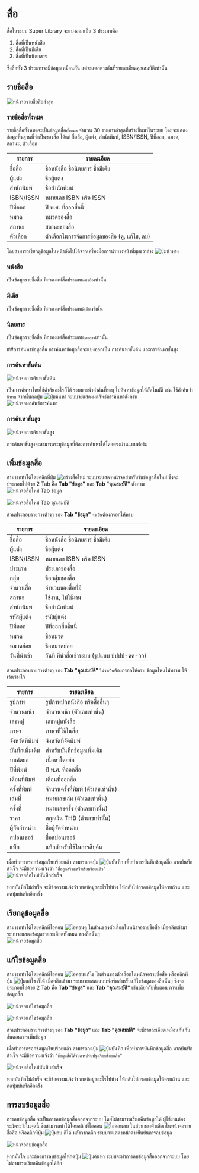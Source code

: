 # สื่อ
สื่อในระบบ Super Library จะแบ่งออกเป็น 3 ประเภทคือ

1. สื่อที่เป็นหนังสือ
2. สื่อที่เป็นมีเดีย
3. สื่อที่เป็นนิตยสาร

ซึ่งสื่อทั้ง 3 ประเภทจะมีข้อมูลเหมือนกัน แต่จะแตกต่างกันที่รายละเอียดคุณสมบัติเท่านั้น

## รายชื่อสื่อ
![หน้าจอรายชื่อสื่อล่าสุด](images/screen/items/ItemsLatest.png)  

### รายชื่อสื่อทั้งหมด
รายชื่อสื่อทั้งหมดจะเป็นข้อมูลสื่อ`ทั้งหมด` จำนวน 30 รายการล่าสุดที่สร้างขึ้นมาในระบบ โดยจะแสดงข้อมูลพื้นฐานที่จำเป็นของสื่อ ได้แก่ ชื่อสื่อ, ผู้แต่ง, สำนักพิมพ์, ISBN/ISSN, ปีที่ออก, หมวด, สถานะ, ตัวเลือก

|รายการ       | รายละเอียด|
|------------ | -------------|
|ชื่อสื่อ | ชื่อหนังสือ ชื่อนิตยสาร ชื่อมีเดีย|
|ผู้แต่ง | ชื่อผู้แต่ง|
|สำนักพิมพ์ | ชื่อสำนักพิมพ์|
|ISBN/ISSN | หมายเลข ISBN หรือ ISSN|
|ปีที่ออก | ปี พ.ศ. ที่ออกสื่อนี้|
|หมวด | หมวดของสื่อ|
|สถานะ | สถานะของสื่อ|
|ตัวเลือก       | ตัวเลือกในการจัดการข้อมูลของสื่อ (ดู, แก้ใข, ลบ)|

โดยสามารถเรียกดูข้อมูลในหน้าถัดไปได้จากเครื่องมือการนำทางหน้าที่มุมขวาล่าง ![ปุ่มนำทาง](images/button/ButtonPageNavigator.png)

### หนังสือ
เป็นข้อมูลรายชื่อสื่อ ที่กรองแต่สื่อประเภท`หนังสือ`เท่านั้น

### มีเดีย
เป็นข้อมูลรายชื่อสื่อ ที่กรองแต่สื่อประเภท`มีเดีย`เท่านั้น

### นิตยสาร
เป็นข้อมูลรายชื่อสื่อ ที่กรองแต่สื่อประเภท`นิตยสาร`เท่านั้น

##การค้นหาข้อมูลสื่อ
การค้นหาข้อมูลสื่อจะแบ่งออกเป็น การค้นหาขั้นต้น และการค้นหาขั้นสูง

### การค้นหาขั้นต้น
![หน้าจอการค้นหาขั้นต้น](images/screen/items/ItemsBasicSearch.png)  

เป็นการค้นหาโดยใช้คำค้นอะไรก็ได้ ระบบจะนำคำค้นที่ระบุ ไปค้นหาข้อมูลให้อัตโนมัติ เช่น ใช้คำค้นว่า `นิทาน` จากนั้นกดปุ่ม ![ปุ่มค้นหา](images/button/ButtonSearch.png) ระบบจะแสดงผลลัพธ์การค้นหาดังภาพ  
![หน้าจอผลลัพธ์การค้นหา](images/screen/items/ItemsBasicSearchResult.png)

### การค้นหาขั้นสูง
![หน้าจอการค้นหาขั้นสูง](images/screen/items/ItemsAdvancedSearch.png)  

การค้นหาขั้นสูงจะสามารถระบุข้อมูลที่ต้องการค้นหาได้โดยตรงผ่านแบบฟอร์ม


## เพิ่มข้อมูลสื่อ
สามารถทำได้โดยคลิกที่ปุ่ม ![สร้างสื่อใหม่](images/button/ButtonItemsNew.png) ระบบจะแสดงหน้าจอสำหรับรับข้อมูลสื่อใหม่ ซึ่งจะประกอบไปด้วย 2 Tab คือ **Tab "ข้อมูล"** และ **Tab "คุณสมบัติ"** ดังภาพ  
![หน้าจอสื่อใหม่ Tab ข้อมูล](images/screen/items/ItemsNewInformation.png)  

![หน้าจอสื่อใหม่ Tab คุณสมบัติ](images/screen/items/ItemsNewProperty.png)  

ส่วนประกอบรายการต่างๆ ของ **Tab "ข้อมูล"** `จำเป็น`ต้องกรอกให้ครบ

|รายการ       | รายละเอียด|
|------------ | -------------|
|ชื่อสื่อ | ชื่อหนังสือ ชื่อนิตยสาร ชื่อมีเดีย|
|ผู้แต่ง | ชื่อผู้แต่ง|
|ISBN/ISSN | หมายเลข ISBN หรือ ISSN|
|ประเภท| ประเภาของสื่อ|
|กลุ่ม| ชื่อกลุ่มของสื่อ|
|จำนวนสื่อ | จำนวนของสื่อที่มี|
|สถานะ| ใช้งาน, ไม่ใช้งาน|
|สำนักพิมพ์ | ชื่อสำนักพิมพ์|
|รหัสผู้แต่ง | รหัสผู้แต่ง|
|ปีที่ออก | ปีที่ออกสื่อชิ้นนี้|
|หมวด | ชื่อหมวด|
|หมวดย่อย | ชื่อหมวดย่อย|
|วันที่นำเข้า | วันที่ ที่นำสื่อเข้าระบบ (รูปแบบ ปปปป-ดด-วว)|

ส่วนประกอบรายการต่างๆ ของ **Tab "คุณสมบัติ"** `ไม่จำเป็น`ต้องกรอกให้ครบ ข้อมูลไหนไม่ทราบ ให้เว้นว่างไว้

|รายการ       | รายละเอียด|
|------------ | -------------|
|รูปภาพ | รูปภาพปกหนังสือ หรือสื่ออื่นๆ|
|จำนวนหน้า | จำนวนหน้า (ตัวเลขเท่านั้น)|
|เลขหมู่ | เลขหมู่หนังสือ|
|ภาษา | ภาษาที่ใช้ในสื่อ|
|จังหวัดที่พิมพ์ | จังหวัดที่จัดพิมพ์ |
|บันทึกเพิ่มเติม | สำหรับบันทึกข้อมูลเพิ่มเติม|
|บทคัดย่อ | เนื้อหาโดยย่อ|
|ปีที่พิมพ์ | ปี พ.ศ. ที่ออกสื่อ|
|เดือนที่พิมพ์ | เดือนที่ออกสื่อ|
|ครั้งที่พิมพ์ | จำนวนครั้งที่พิมพ์ (ตัวเลขเท่านั้น) |
|เล่มที่ | หมายเลขเล่ม (ตัวเลขเท่านั้น)|
|ครั้งที่ | หมายเลขครั้ง (ตัวเลขเท่านั้น)|
|ราคา | สกุลเงิน THB (ตัวเลขเท่านั้น) |
|ผู้จัดจำหน่าย | ชื่อผู้จัดจำหน่าย |
|สปอนเซอร์ | ชื่อสปอนเซอร์ |
|แท็ก| แท็กสำหรับใช้ในการสืบค้น|


เมื่อทำการกรอกข้อมูลเรียบร้อยแล้ว สามารถกดปุ่ม ![ปุ่มบันทึก](images/button/ButtonSave.png) เพื่อทำการบันทึกข้อมูลสื่อ หากบันทึกสำเร็จ จะมีข้อความแจ้งว่า `"สื่อถูกสร้างเสร็จเรียบร้อยแล้ว"`  
![หน้าจอสื่อใหม่บันทึกสำเร็จ](images/screen/items/ItemsCreateSuccess.png)  

หากบันทึกไม่สำเร็จ จะมีข้อความแจ้งว่า ขาดข้อมูลอะไรไปบ้าง ให้กลับไปกรอกข้อมูลให้ครบถ้วน และกดปุ่มบันทึกอีกครั้ง


## เรียกดูข้อมูลสื่อ
สามารถทำได้โดยคลิกที่ไอคอน ![ไอคอนดู](images/icons/IconView.png) ในส่วนของตัวเลือกในหน้าจอรายชื่อสื่อ เมื่อคลิกเข้ามา ระบบจะแสดงข้อมูลรายละเอียดทั้งหมด ของสื่อนั้นๆ  
![หน้าจอข้อมูลสื่อ](images/screen/items/ItemsView.png)  

## แก้ใขข้อมูลสื่อ
สามารถทำได้โดยคลิกที่ไอคอน ![ไอคอนแก้ใข](images/icons/IconEdit.png) ในส่วนของตัวเลือกในหน้าจอรายชื่อสื่อ หรือคลิกที่ปุ่ม ![ปุ่มแก้ใข](images/button/ButtonItemsEdit.png) ก็ได้ เมื่อคลิกเข้ามา ระบบจะแสดงแบบฟอร์มสำหรับแก้ใขข้อมูลของสื่อนั้นๆ ซึ่งจะประกอบไปด้วย 2 Tab คือ **Tab "ข้อมูล"** และ **Tab "คุณสมบัติ"** เช่นเดียวกับขั้นตอน การเพิ่มข้อมูลสื่อ  

![หน้าจอแก้ใขข้อมูลสื่อ](images/screen/items/ItemsEditInformation.png)  

![หน้าจอแก้ใขข้อมูลสื่อ](images/screen/items/ItemsEditProperty.png)  

ส่วนประกอบรายการต่างๆ ของ **Tab "ข้อมูล"** และ **Tab "คุณสมบัติ"** จะมีรายละเอียดเหมือนกันกับขั้นตอนการเพิ่มข้อมูล

เมื่อทำการกรอกข้อมูลเรียบร้อยแล้ว สามารถกดปุ่ม ![ปุ่มบันทึก](images/button/ButtonSave.png) เพื่อทำการบันทึกข้อมูลสื่อ หากบันทึกสำเร็จ จะมีข้อความแจ้งว่า `"ข้อมูลสื่อได้รับการปรับปรุงเรียบร้อยแล้ว"`  

![หน้าจอสื่อใหม่บันทึกสำเร็จ](images/screen/items/ItemsEditSuccess.png)  


หากบันทึกไม่สำเร็จ จะมีข้อความแจ้งว่า ขาดข้อมูลอะไรไปบ้าง ให้กลับไปกรอกข้อมูลให้ครบถ้วน และกดปุ่มบันทึกอีกครั้ง

## การลบข้อมูลสื่อ
การลบข้อมูลสื่อ จะเป็นการลบข้อมูลสื่อออกจากระบบ โดยไม่สามารถเรียกคืนข้อมูลได้ ผู้ใช้งานต้องระมัดระวังในจุดนี้ ซึ่งสามารถทำได้โดยคลิกที่ไอคอน ![ไอคอนลบ](images/icons/IconDelete.png) ในส่วนของตัวเลือกในหน้าจอรายชื่อสื่อ หรือคลิกที่ปุ่ม ![ปุ่มลบ](images/button/ButtonDelete.png) ก็ได้ หลังจากคลิก ระบบจะแสดงหน้าต่างยืนยันการลบข้อมูล  

![หน้าจอลบข้อมูลสื่อ](images/screen/items/ItemsDeleteConfirm.png)  

หากมั่นใจ และต้องการลบข้อมูลให้กดปุ่ม ![ปุ่มค้นหา](images/button/ButtonYes.png) ระบบจะทำการลบข้อมูลสื่อออกจากระบบ โดยไม่สามารถเรียกคืนข้อมูลได้อีก